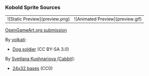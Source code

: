 ### Kobold Sprite Sources

<table style="border: 0px;">
  <tr style="border: 0px;">
    <td style="border: 0px; vertical-align: top;">
      ![Static Preview](preview.png)
    </td>
    <td style="border: 0px; vertical-align: top;">
      ![Animated Preview](preview.gif)
    </td>
  </tr>
</table>


[OpenGameArt.org submission](https://opengameart.org/node/81952)

By [yolkati](https://opengameart.org/user/1404):
- [Dog soldier](https://opengameart.org/node/15636) (CC BY-SA 3.0)

By [Svetlana Kushnariova (Cabbit)](https://opengameart.org/user/15048):
- [24x32 bases](https://opengameart.org/node/24944) (CC0)
